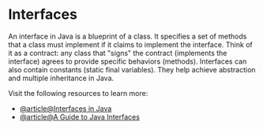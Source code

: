 # Interfaces

An interface in Java is a blueprint of a class. It specifies a set of methods that a class must implement if it claims to implement the interface. Think of it as a contract: any class that "signs" the contract (implements the interface) agrees to provide specific behaviors (methods). Interfaces can also contain constants (static final variables). They help achieve abstraction and multiple inheritance in Java.

Visit the following resources to learn more:

- [@article@Interfaces in Java](https://jenkov.com/tutorials/java/interfaces.html)
- [@article@A Guide to Java Interfaces](https://www.baeldung.com/java-interfaces)
